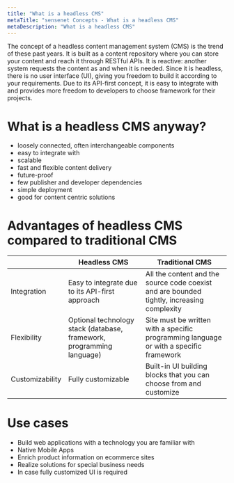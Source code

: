 ```yaml
---
title: "What is a headless CMS"
metaTitle: "sensenet Concepts - What is a headless CMS"
metaDescription: "What is a headless CMS"
---
```


The concept of a headless content management system (CMS) is the trend of these past years. It is built as a content repository where you can store your content and reach it through RESTful APIs. It is reactive: another system requests the content as and when it is needed. Since it is headless, there is no user interface (UI), giving you freedom to build it according to your requirements. Due to its API-first concept, it is easy to integrate with and provides more freedom to developers to choose framework for their projects.

# What is a headless CMS anyway?

- loosely connected, often interchangeable components
- easy to integrate with
- scalable
- fast and flexible content delivery
- future-proof
- few publisher and developer dependencies
- simple deployment
- good for content centric solutions

# Advantages of headless CMS compared to traditional CMS

| | Headless CMS | Traditional CMS |
|-| ------------ | --------------- |
|Integration|Easy to integrate due to its API-first approach|All the content and the source code coexist and are bounded tightly, increasing complexity|
|Flexibility|Optional technology stack (database, framework, programming language)|Site must be written with a specific programming language or with a specific framework|
|Customizability|Fully customizable|Built-in UI building blocks that you can choose from and customize|

# Use cases

- Build web applications with a technology you are familiar with
- Native Mobile Apps
- Enrich product information on ecommerce sites
- Realize solutions for special business needs
- In case fully customized UI is required
